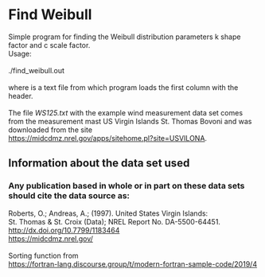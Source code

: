 # Find Weibull

Simple program for finding the Weibull distribution parameters
k shape factor and c scale factor.<br>
Usage:<br><br>
./find_weibull.out <filename><br><br>
where <filename> is a text file from which program loads the first column with the header.<br><br>
The file <i>WS125.txt</i> with the example wind measurement data set comes
from the measurement mast US Virgin Islands St. Thomas Bovoni and
was downloaded from the site<br>
<https://midcdmz.nrel.gov/apps/sitehome.pl?site=USVILONA>.

## Information about the data set used
### Any publication based in whole or in part on these data sets should cite the data source as:
Roberts, O.; Andreas, A.; (1997). United States Virgin Islands:<br>
St. Thomas & St. Croix (Data); NREL Report No. DA-5500-64451.<br>
<http://dx.doi.org/10.7799/1183464><br>
<https://midcdmz.nrel.gov/><br><br>
Sorting function from<br>
<https://fortran-lang.discourse.group/t/modern-fortran-sample-code/2019/4>



